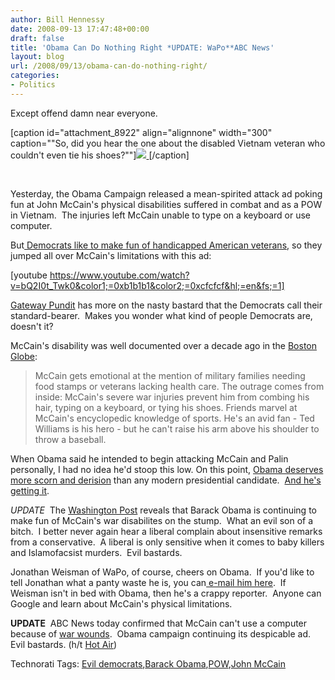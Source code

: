 ```yaml
---
author: Bill Hennessy
date: 2008-09-13 17:47:48+00:00
draft: false
title: 'Obama Can Do Nothing Right *UPDATE: WaPo**ABC News'
layout: blog
url: /2008/09/13/obama-can-do-nothing-right/
categories:
- Politics
---
```


Except offend damn near everyone.

[caption id="attachment_8922" align="alignnone" width="300" caption=""So, did you hear the one about the disabled Vietnam veteran who couldn't even tie his shoes?""][![](https://hennessysview.com/wp-content/uploads/2008/09/358x283-300x237.jpg)
](https://hennessysview.com/wp-content/uploads/2008/09/358x283.jpg)[/caption]

 

Yesterday, the Obama Campaign released a mean-spirited attack ad poking fun at John McCain's physical disabilities suffered in combat and as a POW in Vietnam.  The injuries left McCain unable to type on a keyboard or use computer.

But[ Democrats like to make fun of handicapped American veterans](https://michellemalkin.com/2008/09/13/obama-biden-which-disabled-war-vets-will-they-insult-next/), so they jumped all over McCain's limitations with this ad:

[youtube https://www.youtube.com/watch?v=bQ2I0t_Twk0&color1;=0xb1b1b1&color2;=0xcfcfcf&hl;=en&fs;=1]

[Gateway Pundit](https://gatewaypundit.blogspot.com/2008/09/barack-obamas-attack-ad-misfires.html) has more on the nasty bastard that the Democrats call their standard-bearer.  Makes you wonder what kind of people Democrats are, doesn't it?

McCain's disability was well documented over a decade ago in the [Boston Globe](https://graphics.boston.com/news/politics/campaign2000/news/McCain_character_loyal_to_a_fault+.shtml):


> McCain gets emotional at the mention of military families needing food stamps or veterans lacking health care. The outrage comes from inside: McCain's severe war injuries prevent him from combing his hair, typing on a keyboard, or tying his shoes. Friends marvel at McCain's encyclopedic knowledge of sports. He's an avid fan - Ted Williams is his hero - but he can't raise his arm above his shoulder to throw a baseball.


When Obama said he intended to begin attacking McCain and Palin personally, I had no idea he'd stoop this low. On this point, [Obama deserves more scorn and derision](https://hotair.com/archives/2008/09/12/why-cant-mccain-email/) than any modern presidential candidate.  [And he's getting it](https://www.rightwingnews.com/#post12652).

*UPDATE*  The [Washington Post](https://www.washingtonpost.com/wp-dyn/content/article/2008/09/12/AR2008091201259.html) reveals that Barack Obama is continuing to make fun of McCain's war disabilites on the stump.  What an evil son of a bitch.  I better never again hear a liberal complain about insensitive remarks from a conservative.  A liberal is only sensitive when it comes to baby killers and Islamofacsist murders.  Evil bastards.

Jonathan Weisman of WaPo, of course, cheers on Obama.  If you'd like to tell Jonathan what a panty waste he is, you can[ e-mail him here](https://projects.washingtonpost.com/staff/email/jonathan+weisman/).  If Weisman isn't in bed with Obama, then he's a crappy reporter.  Anyone can Google and learn about McCain's physical limitations.

**UPDATE**  ABC News today confirmed that McCain can't use a computer because of [war wounds](https://blogs.abcnews.com/politicalpunch/2008/09/why-doesnt-mcca.html).  Obama campaign continuing its despicable ad.   Evil bastards. (h/t [Hot Air](https://www.hotair.com))


Technorati Tags: [Evil democrats](https://technorati.com/tags/Evil%20democrats),[Barack Obama](https://technorati.com/tags/Barack%20Obama),[POW](https://technorati.com/tags/POW),[John McCain](https://technorati.com/tags/John%20McCain)
